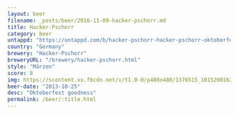 ```yaml
---
layout: beer
filename: _posts/beer/2016-11-09-hacker-pschorr.md
title: Hacker-Pschorr
category: beer
untappd: "https://untappd.com/b/hacker-pschorr-hacker-pschorr-oktoberfest-marzen/1827"
country: "Germany"
brewery: "Hacker-Pschorr"
breweryURL: "/brewery/hacker-pschorr.html"
style: "Märzen"
score: 8
img: https://scontent.xx.fbcdn.net/v/t1.0-0/p480x480/1376515_10152001625798745_1787795583_n.jpg?oh=49550038323b98fa735837f768d38665&oe=5963B14A
beer-date: "2013-10-25"
desc: "Oktoberfest goodness"
permalink: /beer/:title.html
---
```

